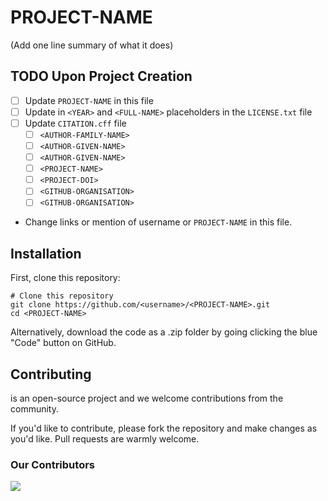 # PROJECT-NAME
(Add one line summary of what it does)


## TODO Upon Project Creation

- [ ] Update `PROJECT-NAME` in this file
- [ ] Update in `<YEAR>` and `<FULL-NAME>` placeholders in the `LICENSE.txt`
      file
- [ ] Update `CITATION.cff` file
  - [ ] `<AUTHOR-FAMILY-NAME>`
  - [ ] `<AUTHOR-GIVEN-NAME>`
  - [ ] `<AUTHOR-GIVEN-NAME>`
  - [ ] `<PROJECT-NAME>`
  - [ ] `<PROJECT-DOI>`
  - [ ] `<GITHUB-ORGANISATION>`
  - [ ] `<GITHUB-ORGANISATION>`
- Change links or mention of username or  `PROJECT-NAME` in this file.

## Installation

First, clone this repository:

```
# Clone this repository
git clone https://github.com/<username>/<PROJECT-NAME>.git
cd <PROJECT-NAME>
```
Alternatively, download the code as a .zip folder by going clicking the blue "Code" button on GitHub.


## Contributing

<PROJECT-NAME> is an open-source project and we welcome contributions from the community.

If you'd like to contribute, please fork the repository and make changes as you'd like. Pull requests are warmly welcome.

### Our Contributors
<a href="https://github.com/reproducibleMATLAB/matlab-project-template/graphs/contributors">
  <img src="https://contrib.rocks/image?repo=reproducibleMATLAB/matlab-project-template" />
</a>
